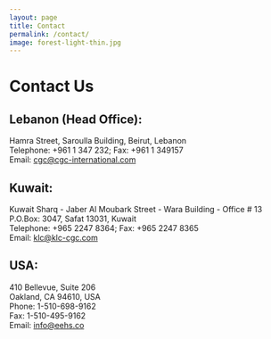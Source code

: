```yaml
---
layout: page
title: Contact
permalink: /contact/
image: forest-light-thin.jpg
---
```


# Contact Us

## Lebanon (Head Office):

Hamra Street, Saroulla Building, Beirut, Lebanon  
Telephone: +961 1 347 232; Fax: +961 1 349157  
Email: <cgc@cgc-international.com>

## Kuwait:

Kuwait Sharq - Jaber Al Moubark Street - Wara Building - Office # 13  
P.O.Box: 3047, Safat 13031, Kuwait  
Telephone: +965 2247 8364; Fax: +965 2247 8365  
Email: <klc@klc-cgc.com>

## USA:

410 Bellevue, Suite 206  
Oakland, CA 94610, USA  
Phone: 1-510-698-9162  
Fax: 1-510-495-9162  
Email: <info@eehs.co>  
